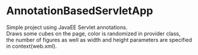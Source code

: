# AnnotationBasedServletApp
Simple project using JavaEE Servlet annotations.<br/>
Draws some cubes on the page, color is randomized in provider class,<br/>
the number of figures as well as width and height parameters are specified in context(web.xml).
